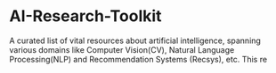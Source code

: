 # AI-Research-Toolkit

A curated list of vital resources about artificial intelligence, spanning various domains like Computer Vision(CV), Natural Language Processing(NLP) and Recommendation Systems (Recsys), etc. This re